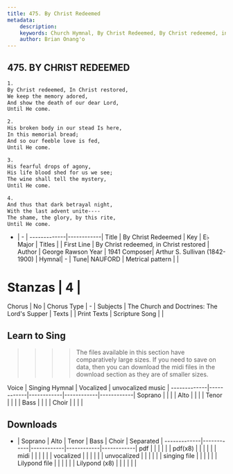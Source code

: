 ```yaml
---
title: 475. By Christ Redeemed
metadata:
    description: 
    keywords: Church Hymnal, By Christ Redeemed, By Christ redeemed, in Christ restored, 
    author: Brian Onang'o
---
```



## 475. BY CHRIST REDEEMED

```txt
1.
By Christ redeemed, In Christ restored,
We keep the memory adored,
And show the death of our dear Lord,
Until He come.

2.
His broken body in our stead Is here,
In this memorial bread;
And so our feeble love is fed,
Until He come.

3.
His fearful drops of agony,
His life blood shed for us we see;
The wine shall tell the mystery,
Until He come.

4.
And thus that dark betrayal night,
With the last advent unite----
The shame, the glory, by this rite,
Until He come.
```

- |   -  |
-------------|------------|
Title | By Christ Redeemed |
Key | E♭ Major |
Titles |  |
First Line | By Christ redeemed, in Christ restored |
Author | George Rawson
Year | 1941
Composer| Arthur S. Sullivan (1842-1900) |
Hymnal|  - |
Tune| NAUFORD |
Metrical pattern | |
# Stanzas | 4 |
Chorus | No |
Chorus Type | - |
Subjects | The Church and Doctrines: The Lord's Supper |
Texts |  |
Print Texts | 
Scripture Song |  |
  
## Learn to Sing

>>>> The files available in this section have comparatively large sizes. If you need to save on data, then you can download the midi files in the download section as they are of smaller sizes.

Voice |  Singing Hymnal | Vocalized | unvocalized music |
-------------|------------|------------|------------|------------|
Soprano | | | |
Alto | | | |
Tenor | | | |
Bass | | | |
Choir | | | |

## Downloads

- |  Soprano | Alto | Tenor | Bass | Choir | Separated |
-------------|------------|------------|------------|------------|
pdf | | | | | |
pdf(x8) | | | | | |
midi | | | | | |
vocalized | | | | | |
unvocalized | | | | | |
singing file | | | | | |
Lilypond file | | | | | |
Lilypond (x8) | | | | | |
  
